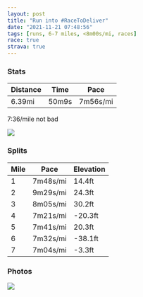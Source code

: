 ```yaml
---
layout: post
title: "Run into #RaceToDeliver"
date: "2021-11-21 07:48:56"
tags: [runs, 6-7 miles, <8m00s/mi, races]
race: true
strava: true
---
```


### Stats

| Distance | Time | Pace |
|----------|------|------|
|6.39mi|50m9s|7m56s/mi|

7:36/mile not bad

<img src='https://maps.googleapis.com/maps/api/staticmap?maptype=roadmap&path=enc:abwwFvjsbM?u@MAEIFo@?OEKLWX}@`BiBC@@ECCG?OHDEjAcXgAb@YHk@@qAe@i@i@Us@a@YoAc@e@Dc@[K_@[a@wA?iBVKGUDGYHCOD_@@o@OCCB}@Eg@g@[H_@Bc@HIdBe@JK@KECkBu@{@?_AMc@Sq@QSs@g@]wANeAYOQWGs@NO?o@W]_@YMQYLSQMHYDqALy@KC}@TWCWDEGAWBKEOOSQAm@Lc@?IS_@KMSYQ_@Be@MUDy@E[IYK]c@YKOOIYUUk@BYMeBTs@_@]IQIOWQIJo@A_@ESWc@Mo@QUa@MYa@CMD_@Ae@Bu@s@uAc@oBAa@Sk@d@aAHc@DcAIoA?g@Rs@N]f@aBf@_AJm@B[CQ@_@WyAMQu@m@{@WoC}AeB{@s@q@OWa@W]k@KSES@}@Cc@BeALe@f@s@`@uABk@GaA]i@Qc@CQGMWYgDkBm@m@o@_Aa@eAU}@u@aAa@_@mAm@eA[i@G{@VgA~@i@DeAWu@a@}AwAo@{@]}@]kA_@k@[EmAJYCwBq@wAQq@WQOqCmAm@q@i@a@cAwA}AqASYuB}@a@]gBeAy@y@e@m@K[I_BKw@Cc@?w@JuA?u@HcAUcAY[}@e@}@aAa@KQS_Ao@cAm@c@a@}Ay@{A{@gBuAm@Wk@a@QMSg@S[UOa@Ga@e@aBo@m@OaBEq@DoAIk@Sg@Ae@Fk@RkAdAc@Jc@G_AWoAm@oBmAeAgAYUSYa@]Ws@u@{@cA_Ac@EgCFuD_@_@BYb@Kr@Dz@Hh@jAvB\fANRRb@Rn@Ht@GhAOp@}@hBYFs@vAd@|@d@nADJBx@T|@v@vAPb@p@v@jBfAhBl@d@Zl@NlAfAf@l@N\P`@XdA~@hAl@Xd@FfCEhA\j@|@Xv@`@vCz@vBX`@vAxA`@Ld@VNPhAl@hAVpAIlB_@j@Wj@Iv@Af@HnC`Bx@v@|@dB`@jAZh@\ZbAb@d@BfDMz@`@h@Z~@rAn@pApAnBvA~ArAfAl@v@xAdDx@~Av@~@|@\tAT|DKf@G|ABr@LVNd@d@Rh@F]z@iB^c@j@g@Pc@\sA&key=AIzaSyC1MId7bFpkLXNAaYhBSTb8jLyiSqzbDtM&size=800x800&markers=color:yellow|label:S|40.75569,-73.99612&markers=color:green|label:F|40.773829999999954,-73.97280000000008'>

### Splits

| Mile | Pace | Elevation |
|------|------|-----------|
|1|7m48s/mi|14.4ft|
|2|9m29s/mi|24.3ft|
|3|8m05s/mi|30.2ft|
|4|7m21s/mi|-20.3ft|
|5|7m41s/mi|20.3ft|
|6|7m32s/mi|-38.1ft|
|7|7m04s/mi|-3.3ft|

### Photos
<img src='https://dgtzuqphqg23d.cloudfront.net/CFJYEIxNj6b3QtqDWUEGs8WwB_ZVGSfNfO0gdTvyvdE-768x744.jpg'>
